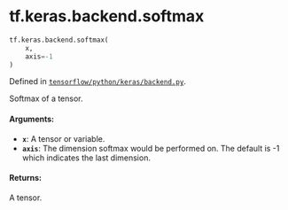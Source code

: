 <div itemscope itemtype="http://developers.google.com/ReferenceObject">
<meta itemprop="name" content="tf.keras.backend.softmax" />
<meta itemprop="path" content="Stable" />
</div>

# tf.keras.backend.softmax

``` python
tf.keras.backend.softmax(
    x,
    axis=-1
)
```



Defined in [`tensorflow/python/keras/backend.py`](https://www.tensorflow.org/code/tensorflow/python/keras/backend.py).

Softmax of a tensor.

#### Arguments:

* <b>`x`</b>: A tensor or variable.
* <b>`axis`</b>: The dimension softmax would be performed on.
        The default is -1 which indicates the last dimension.


#### Returns:

A tensor.